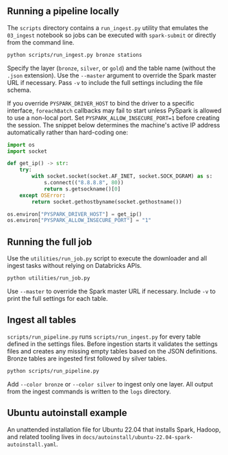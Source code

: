 ## Running a pipeline locally

The `scripts` directory contains a `run_ingest.py` utility that emulates the
`03_ingest` notebook so jobs can be executed with `spark-submit` or directly
from the command line.

```bash
python scripts/run_ingest.py bronze stations
```

Specify the layer (`bronze`, `silver`, or `gold`) and the table name (without the
`.json` extension). Use the `--master` argument to override the Spark master URL
if necessary. Pass `-v` to include the full settings including the file schema.

If you override ``PYSPARK_DRIVER_HOST`` to bind the driver to a specific
interface, ``foreachBatch`` callbacks may fail to start unless PySpark is
allowed to use a non-local port. Set ``PYSPARK_ALLOW_INSECURE_PORT=1`` before
creating the session. The snippet below determines the machine's active IP
address automatically rather than hard-coding one:

```python
import os
import socket

def get_ip() -> str:
    try:
        with socket.socket(socket.AF_INET, socket.SOCK_DGRAM) as s:
            s.connect(("8.8.8.8", 80))
            return s.getsockname()[0]
    except OSError:
        return socket.gethostbyname(socket.gethostname())

os.environ["PYSPARK_DRIVER_HOST"] = get_ip()
os.environ["PYSPARK_ALLOW_INSECURE_PORT"] = "1"
```
## Running the full job

Use the `utilities/run_job.py` script to execute the downloader and all ingest tasks without relying on Databricks APIs.

```bash
python utilities/run_job.py
```

Use `--master` to override the Spark master URL if necessary. Include `-v` to
print the full settings for each table.

## Ingest all tables

`scripts/run_pipeline.py` runs `scripts/run_ingest.py` for every table defined
in the settings files. Before ingestion starts it validates the settings files
and creates any missing empty tables based on the JSON definitions. Bronze
tables are ingested first followed by silver tables.

```bash
python scripts/run_pipeline.py
```

Add `--color bronze` or `--color silver` to ingest only one layer. All output from the ingest commands is written to the `logs` directory.

## Ubuntu autoinstall example

An unattended installation file for Ubuntu 22.04 that installs Spark, Hadoop, and related tooling lives in `docs/autoinstall/ubuntu-22.04-spark-autoinstall.yaml`.
